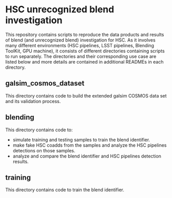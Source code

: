 # HSC unrecognized blend investigation

This repository contains scripts to reproduce the data products and results of blend (and unrecognized blend) investigation for HSC.
As it involves many different environments (HSC pipelines, LSST pipelines, Blending ToolKit, GPU machine), it consists of different directories containing scripts to run separately.
The directories and their corresponding use case are listed below and more details are contained in additional READMEs in each directory.

## galsim_cosmos_dataset

This directory contains code to build the extended galsim COSMOS data set and its validation process.

## blending

This directory contains code to:
* simulate training and testing samples to train the blend identifier.
* make fake HSC coadds from the samples and analyze the HSC pipelines detections on those samples.
* analyze and compare the blend identifier and HSC pipelines detection results.

## training

This directory contains code to train the blend identifier.
